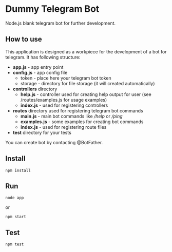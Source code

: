 # Dummy Telegram Bot

Node.js blank telegram bot for further development.

## How to use

This application is designed as a workpiece for the development of a bot for telegram. It has following structure:

* **app.js** - app entry point
* **config.js** - app config file
    * token - place here your telegram bot token
    * storage - directory for file storage (it will created automatically)
* **controllers** directory
    * **help.js** - controller used for creating help output for user (see /routes/examples.js for usage examples)
    * **index.js** - used for registering controllers
* **routes** directory used for registering telegram bot commands
    * **main.js** - main bot commands like */help* or */ping*
    * **examples.js** - some examples for creating bot commands
    * **index.js** - used for registering route files
* **test** directory for your tests

You can create bot by contacting @BotFather.

## Install

```npm install```

## Run

```node app```

or

```npm start```

## Test

```npm test```
